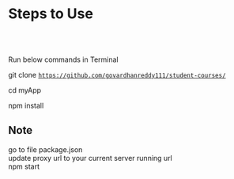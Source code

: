 <h1>Steps to Use</h1><br><br>

Run below commands in Terminal <br>

git clone <code>https://github.com/govardhanreddy111/student-courses/</code><br>

cd myApp <br>

npm install <br>

<h2>Note</h2>
go to file package.json<br>
update proxy url to your current server running url<br>
npm start


